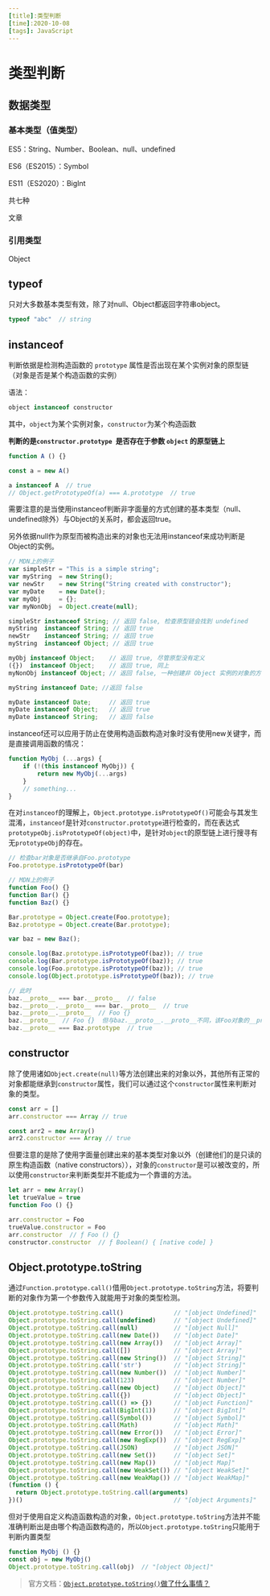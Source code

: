 ```yaml
---
[title]:类型判断
[time]:2020-10-08
[tags]: JavaScript
---
```


# 类型判断

## 数据类型

### 基本类型（值类型）

ES5：String、Number、Boolean、null、undefined

ES6（ES2015）：Symbol

ES11（ES2020）：BigInt

共七种


文章
### 引用类型

Object



## typeof

只对大多数基本类型有效，除了对null、Object都返回字符串object。

``` javascript
typeof "abc"  // string
```



## instanceof

判断依据是检测构造函数的 `prototype` 属性是否出现在某个实例对象的原型链（对象是否是某个构造函数的实例）

语法：

```javascript
object instanceof constructor
```

其中，`object`为某个实例对象，`constructor`为某个构造函数

**判断的是`constructor.prototype `是否存在于参数 `object` 的原型链上**



```javascript
function A () {}

const a = new A()

a instanceof A  // true
// Object.getPrototypeOf(a) === A.prototype  // true
```

需要注意的是当使用instanceof判断非字面量的方式创建的基本类型（null、undefined除外）与Object的关系时，都会返回true。

另外依据null作为原型而被构造出来的对象也无法用instanceof来成功判断是Object的实例。

```javascript
// MDN上的例子
var simpleStr = "This is a simple string"; 
var myString  = new String();
var newStr    = new String("String created with constructor");
var myDate    = new Date();
var myObj     = {};
var myNonObj  = Object.create(null);

simpleStr instanceof String; // 返回 false, 检查原型链会找到 undefined
myString  instanceof String; // 返回 true
newStr    instanceof String; // 返回 true
myString  instanceof Object; // 返回 true

myObj instanceof Object;    // 返回 true, 尽管原型没有定义
({})  instanceof Object;    // 返回 true, 同上
myNonObj instanceof Object; // 返回 false, 一种创建非 Object 实例的对象的方法

myString instanceof Date; //返回 false

myDate instanceof Date;     // 返回 true
myDate instanceof Object;   // 返回 true
myDate instanceof String;   // 返回 false
```



instanceof还可以应用于防止在使用构造函数构造对象时没有使用new关键字，而是直接调用函数的情况：

```javascript
function MyObj (...args) {
    if (!(this instanceof MyObj)) {
        return new MyObj(...args)
    }
    // something...
}
```



在对`instanceof`的理解上，`Object.prototype.isPrototypeOf()`可能会与其发生混淆，`instanceof`是针对`constructor.prototype`进行检查的，而在表达式`prototypeObj.isPrototypeOf(object)`中，是针对`object`的原型链上进行搜寻有无`prototypeObj`的存在。

```javascript
// 检查bar对象是否继承自Foo.prototype
Foo.prototype.isPrototypeOf(bar)
```

```javascript
// MDN上的例子
function Foo() {}
function Bar() {}
function Baz() {}

Bar.prototype = Object.create(Foo.prototype);
Baz.prototype = Object.create(Bar.prototype);

var baz = new Baz();

console.log(Baz.prototype.isPrototypeOf(baz)); // true
console.log(Bar.prototype.isPrototypeOf(baz)); // true
console.log(Foo.prototype.isPrototypeOf(baz)); // true
console.log(Object.prototype.isPrototypeOf(baz)); // true

// 此时
baz.__proto__ === bar.__proto__  // false
baz.__proto__.__proto__ === bar.__proto__  // true
baz.__proto__.__proto__  // Foo {}
baz.__proto__  // Foo {}  但与baz.__proto__.__proto__不同，该Foo对象的__proto__才是baz.__proto__.__proto__
baz.__proto__ === Baz.prototype  // true
```





## constructor

除了使用诸如`Object.create(null)`等方法创建出来的对象以外，其他所有正常的对象都能继承到`constructor`属性，我们可以通过这个`constructor`属性来判断对象的类型。

```javascript
const arr = []
arr.constructor === Array // true

const arr2 = new Array()
arr2.constructor === Array // true
```

但要注意的是除了使用字面量创建出来的基本类型对象以外（创建他们的是只读的原生构造函数（native constructors）），对象的`constructor`是可以被改变的，所以使用`constructor`来判断类型并不能成为一个靠谱的方法。

```javascript
let arr = new Array()
let trueValue = true
function Foo () {}

arr.constructor = Foo
trueValue.constructor = Foo
arr.constructor  // ƒ Foo () {}
constructor.constructor  // ƒ Boolean() { [native code] }
```



## Object.prototype.toString

通过`Function.prototype.call()`借用`Object.prototype.toString`方法，将要判断的对象作为第一个参数传入就能用于对象的类型检测。

```javascript
Object.prototype.toString.call()              // "[object Undefined]"
Object.prototype.toString.call(undefined)     // "[object Undefined]"
Object.prototype.toString.call(null)          // "[object Null]"
Object.prototype.toString.call(new Date())    // "[object Date]"
Object.prototype.toString.call(new Array())   // "[object Array]"
Object.prototype.toString.call([])            // "[object Array]"
Object.prototype.toString.call(new String())  // "[object String]"
Object.prototype.toString.call('str')         // "[object String]"
Object.prototype.toString.call(new Number())  // "[object Number]"
Object.prototype.toString.call(123)           // "[object Number]"
Object.prototype.toString.call(new Object)    // "[object Object]"
Object.prototype.toString.call({})            // "[object Object]"
Object.prototype.toString.call(() => {})      // "[object Function]"
Object.prototype.toString.call(BigInt(1))     // "[object BigInt]"
Object.prototype.toString.call(Symbol())      // "[object Symbol]"
Object.prototype.toString.call(Math)          // "[object Math]"
Object.prototype.toString.call(new Error())   // "[object Error]"
Object.prototype.toString.call(new RegExp())  // "[object RegExp]"
Object.prototype.toString.call(JSON)          // "[object JSON]"
Object.prototype.toString.call(new Set())     // "[object Set]"
Object.prototype.toString.call(new Map())     // "[object Map]"
Object.prototype.toString.call(new WeakSet()) // "[object WeakSet]"
Object.prototype.toString.call(new WeakMap()) // "[object WeakMap]"
(function () { 
  return Object.prototype.toString.call(arguments) 
})()                                          // "[object Arguments]"
```

但对于使用自定义构造函数构造的对象，`Object.prototype.toString`方法并不能准确判断出是由哪个构造函数构造的，所以`Object.prototype.toString`只能用于判断内置类型

```javascript
function MyObj () {}
const obj = new MyObj()
Object.prototype.toString.call(obj)  // "[object Object]"
```



> 官方文档：[`Object.prototype.toString()`做了什么事情？](https://tc39.es/ecma262/#sec-object.prototype.tostring)



